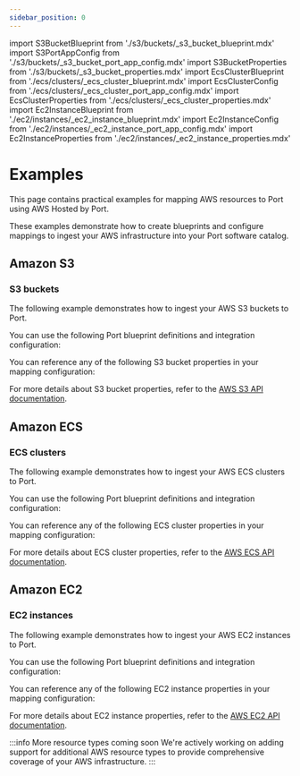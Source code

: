 ```yaml
---
sidebar_position: 0
---
```


import S3BucketBlueprint from './s3/buckets/_s3_bucket_blueprint.mdx'
import S3PortAppConfig from './s3/buckets/_s3_bucket_port_app_config.mdx'
import S3BucketProperties from './s3/buckets/_s3_bucket_properties.mdx'
import EcsClusterBlueprint from './ecs/clusters/_ecs_cluster_blueprint.mdx'
import EcsClusterConfig from './ecs/clusters/_ecs_cluster_port_app_config.mdx'
import EcsClusterProperties from './ecs/clusters/_ecs_cluster_properties.mdx'
import Ec2InstanceBlueprint from './ec2/instances/_ec2_instance_blueprint.mdx'
import Ec2InstanceConfig from './ec2/instances/_ec2_instance_port_app_config.mdx'
import Ec2InstanceProperties from './ec2/instances/_ec2_instance_properties.mdx'

# Examples

This page contains practical examples for mapping AWS resources to Port using AWS Hosted by Port.

These examples demonstrate how to create blueprints and configure mappings to ingest your AWS infrastructure into your Port software catalog.

## Amazon S3

### S3 buckets

The following example demonstrates how to ingest your AWS S3 buckets to Port.

You can use the following Port blueprint definitions and integration configuration:

<S3BucketBlueprint/>

<S3PortAppConfig/>

You can reference any of the following S3 bucket properties in your mapping configuration:

<S3BucketProperties/>

For more details about S3 bucket properties, refer to the [AWS S3 API documentation](https://docs.aws.amazon.com/AmazonS3/latest/API/API_ListBuckets.html).

## Amazon ECS

### ECS clusters

The following example demonstrates how to ingest your AWS ECS clusters to Port.

You can use the following Port blueprint definitions and integration configuration:

<EcsClusterBlueprint/>

<EcsClusterConfig/>

You can reference any of the following ECS cluster properties in your mapping configuration:

<EcsClusterProperties/>

For more details about ECS cluster properties, refer to the [AWS ECS API documentation](https://docs.aws.amazon.com/AmazonECS/latest/APIReference/API_DescribeClusters.html).

## Amazon EC2

### EC2 instances

The following example demonstrates how to ingest your AWS EC2 instances to Port.

You can use the following Port blueprint definitions and integration configuration:

<Ec2InstanceBlueprint/>

<Ec2InstanceConfig/>

You can reference any of the following EC2 instance properties in your mapping configuration:

<Ec2InstanceProperties/>

For more details about EC2 instance properties, refer to the [AWS EC2 API documentation](https://docs.aws.amazon.com/AWSEC2/latest/APIReference/API_DescribeInstances.html).

:::info More resource types coming soon
We're actively working on adding support for additional AWS resource types to provide comprehensive coverage of your AWS infrastructure.
:::
